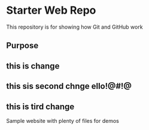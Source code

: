 # Starter Web Repo

This repository is for showing how Git and GitHub work

## Purpose


## this is change 

## this sis  second chnge ello!@#!@

## this is tird  change


Sample website with plenty of files for demos
